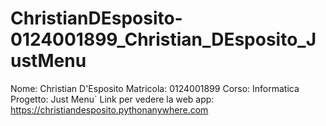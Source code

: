 # ChristianDEsposito-0124001899_Christian_DEsposito_JustMenu
Nome: Christian D'Esposito
Matricola: 0124001899
Corso: Informatica
Progetto: Just Menu`
Link per vedere la web app: https://christiandesposito.pythonanywhere.com
